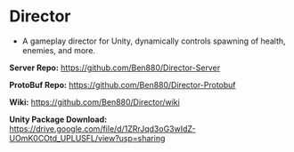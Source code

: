 # Director
* A gameplay director for Unity, dynamically controls spawning of health, enemies, and more.   

**Server Repo:** https://github.com/Ben880/Director-Server

**ProtoBuf Repo:** https://github.com/Ben880/Director-Protobuf

**Wiki:** https://github.com/Ben880/Director/wiki       

**Unity Package Download:** https://drive.google.com/file/d/1ZRrJqd3oG3wIdZ-UOmK0COtd_UPLUSFL/view?usp=sharing

